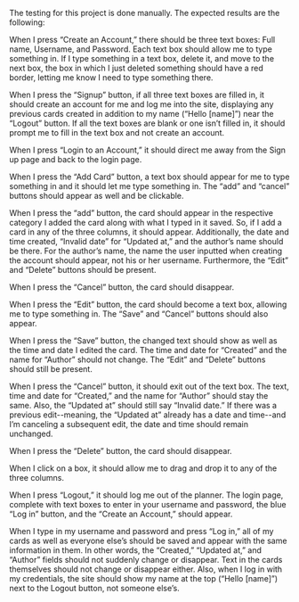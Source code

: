 ﻿The testing for this project is done manually. The expected results are the following: 

When I press “Create an Account,” there should be three text boxes: Full name, Username, and Password. Each text box should allow me to type something in. If I type something in a text box, delete it, and move to the next box, the box in which I just deleted something should have a red border, letting me know I need to type something there. 

When I press the “Signup” button, if all three text boxes are filled in, it should create an account for me and log me into the site, displaying any previous cards created in addition to my name (“Hello [name]”) near the “Logout” button. If all the text boxes are blank or one isn’t filled in, it should prompt me to fill in the text box and not create an account.

When I press “Login to an Account,” it should direct me away from the Sign up page and back to the login page.

When I press the “Add Card” button, a text box should appear for me to type something in and it should let me type something in. The “add” and “cancel” buttons should appear as well and be clickable.

When I press the “add” button, the card should appear in the respective category I added the card along with what I typed in it saved. So, if I add a card in any of the three columns, it should appear. Additionally, the date and time created, “Invalid date” for “Updated at,” and the author’s name should be there. For the author’s name, the name the user inputted when creating the account should appear, not his or her username. Furthermore, the “Edit” and “Delete” buttons should be present.

When I press the “Cancel” button, the card should disappear.

When I press the “Edit” button, the card should become a text box, allowing me to type something in. The “Save” and “Cancel” buttons should also appear.

When I press the “Save” button, the changed text should show as well as the time and date I edited the card. The time and date for “Created” and the name for “Author” should not change. The “Edit” and “Delete” buttons should still be present.

When I press the “Cancel” button, it should exit out of the text box. The text, time and date for “Created,” and the name for “Author” should stay the same. Also, the “Updated at” should still say “Invalid date.” If there was a previous edit--meaning, the “Updated at” already has a date and time--and I’m canceling a subsequent edit, the date and time should remain unchanged.

When I press the “Delete” button, the card should disappear.

When I click on a box, it should allow me to drag and drop it to any of the three columns.

When I press “Logout,” it should log me out of the planner. The login page, complete with text boxes to enter in your username and password, the blue “Log in” button, and the “Create an Account,” should appear. 

When I type in my username and password and press “Log in,” all of my cards as well as everyone else’s should be saved and appear with the same information in them. In other words, the “Created,” “Updated at,” and “Author” fields should not suddenly change or disappear. Text in the cards themselves should not change or disappear either. Also, when I log in with my credentials, the site should show my name at the top (“Hello [name]”) next to the Logout button, not someone else’s.


